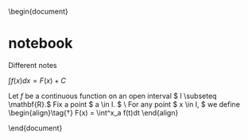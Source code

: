 \begin{document}


# notebook
Different notes

$\int f(x)dx = F(x) + C$

Let $f$ be a continuous function on an open interval 
$ I \subseteq \mathbf{R}.$
Fix a point 
$ a \in I. $ \\
For any point 
$ x \in I, $
we define
\begin{align}\tag{$\dagger$}
   F(x) = \int^x_a f(t)dt 
\end{align}


\end{document}
